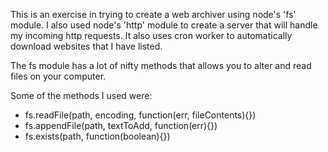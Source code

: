 This is an exercise in trying to create a web archiver using node's 'fs' module. I also used node's 'http' module to create a server that will handle my incoming http requests. It also uses cron worker to automatically download websites that I have listed. 

The fs module has a lot of nifty methods that allows you to alter and read files on your computer. 

Some of the methods I used were:
* fs.readFile(path, encoding, function(err, fileContents){})
* fs.appendFile(path, textToAdd, function(err){})
* fs.exists(path, function(boolean){})

